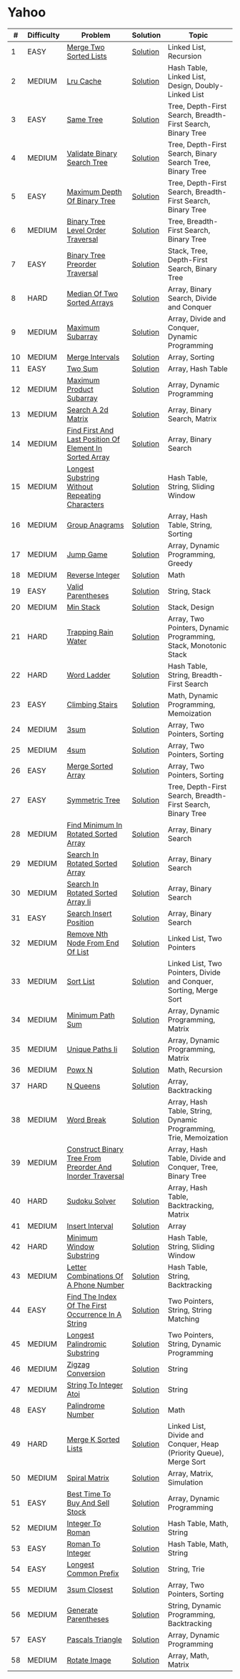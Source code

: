 # Yahoo

| #  | Difficulty | Problem                                                                                                                                          | Solution                                                          | Topic                                                            |
|----|------------|--------------------------------------------------------------------------------------------------------------------------------------------------|-------------------------------------------------------------------|------------------------------------------------------------------|
| 1  | EASY       | [Merge Two Sorted Lists](https://leetcode.com/problems/merge-two-sorted-lists)                                                                   | [Solution](../coding/datastructures/linkedList/LinkedList.java)   | Linked List, Recursion                                           |
| 2  | MEDIUM     | [Lru Cache](https://leetcode.com/problems/lru-cache)                                                                                             | [Solution](../coding/datastructures/linkedList/LRUCache.java)     | Hash Table, Linked List, Design, Doubly-Linked List              |
| 3  | EASY       | [Same Tree](https://leetcode.com/problems/same-tree)                                                                                             | [Solution](../coding/datastructures/binaryTree/Solutions.java)    | Tree, Depth-First Search, Breadth-First Search, Binary Tree      |
| 4  | MEDIUM     | [Validate Binary Search Tree](https://leetcode.com/problems/validate-binary-search-tree)                                                         | [Solution](../coding/datastructures/binaryTree/Solutions.java)    | Tree, Depth-First Search, Binary Search Tree, Binary Tree        |
| 5  | EASY       | [Maximum Depth Of Binary Tree](https://leetcode.com/problems/maximum-depth-of-binary-tree)                                                       | [Solution](../coding/datastructures/binaryTree/Solutions.java)    | Tree, Depth-First Search, Breadth-First Search, Binary Tree      |
| 6  | MEDIUM     | [Binary Tree Level Order Traversal](https://leetcode.com/problems/binary-tree-level-order-traversal)                                             | [Solution](../coding/datastructures/binaryTree/Solutions.java)    | Tree, Breadth-First Search, Binary Tree                          |
| 7  | EASY       | [Binary Tree Preorder Traversal](https://leetcode.com/problems/binary-tree-preorder-traversal)                                                   | [Solution](../coding/datastructures/binaryTree/Solutions.java)    | Stack, Tree, Depth-First Search, Binary Tree                     |
| 8  | HARD       | [Median Of Two Sorted Arrays](https://leetcode.com/problems/median-of-two-sorted-arrays)                                                         | [Solution](../coding/algorithms/SearchingAlgorithms.java)         | Array, Binary Search, Divide and Conquer                         |
| 9  | MEDIUM     | [Maximum Subarray](https://leetcode.com/problems/maximum-subarray)                                                                               | [Solution](../coding/datastructures/arrays/SubArrays.java)        | Array, Divide and Conquer, Dynamic Programming                   |
| 10 | MEDIUM     | [Merge Intervals](https://leetcode.com/problems/merge-intervals)                                                                                 | [Solution](../coding/datastructures/arrays/SubArrays.java)        | Array, Sorting                                                   |
| 11 | EASY       | [Two Sum](https://leetcode.com/problems/two-sum)                                                                                                 | [Solution](../coding/datastructures/hashMapAndSet/Solutions.java) | Array, Hash Table                                                |
| 12 | MEDIUM     | [Maximum Product Subarray](https://leetcode.com/problems/maximum-product-subarray)                                                               | [Solution](../coding/algorithms/DynamicProgramming.java)          | Array, Dynamic Programming                                       |
| 13 | MEDIUM     | [Search A 2d Matrix](https://leetcode.com/problems/search-a-2d-matrix)                                                                           | [Solution](../coding/algorithms/SearchingAlgorithms.java)         | Array, Binary Search, Matrix                                     |
| 14 | MEDIUM     | [Find First And Last Position Of Element In Sorted Array](https://leetcode.com/problems/find-first-and-last-position-of-element-in-sorted-array) | [Solution](../coding/algorithms/SearchingAlgorithms.java)         | Array, Binary Search                                             |
| 15 | MEDIUM     | [Longest Substring Without Repeating Characters](https://leetcode.com/problems/longest-substring-without-repeating-characters)                   | [Solution](../coding/algorithms/SlidingWindow.java)               | Hash Table, String, Sliding Window                               |
| 16 | MEDIUM     | [Group Anagrams](https://leetcode.com/problems/group-anagrams)                                                                                   | [Solution](../coding/algorithms/SortingAlgorithms.java)           | Array, Hash Table, String, Sorting                               |
| 17 | MEDIUM     | [Jump Game](https://leetcode.com/problems/jump-game)                                                                                             | [Solution](../coding/algorithms/GreedyAlgorithms.java)            | Array, Dynamic Programming, Greedy                               |
| 18 | MEDIUM     | [Reverse Integer](https://leetcode.com/problems/reverse-integer)                                                                                 | [Solution](../coding/miscellaneous/ReverseInteger.java)           | Math                                                             |
| 19 | EASY       | [Valid Parentheses](https://leetcode.com/problems/valid-parentheses)                                                                             | [Solution](../coding/datastructures/stackAndQueue/Solution.java)  | String, Stack                                                    |
| 20 | MEDIUM     | [Min Stack](https://leetcode.com/problems/min-stack)                                                                                             | [Solution](../coding/datastructures/stackAndQueue/MinStack.java)  | Stack, Design                                                    |
| 21 | HARD       | [Trapping Rain Water](https://leetcode.com/problems/trapping-rain-water)                                                                         | [Solution](../coding/datastructures/stackAndQueue/MinStack.java)  | Array, Two Pointers, Dynamic Programming, Stack, Monotonic Stack |
| 22 | HARD       | [Word Ladder](https://leetcode.com/problems/word-ladder)                                                                                         | [Solution](../coding/datastructures/graph/WordLadder.java)        | Hash Table, String, Breadth-First Search                         |
| 23 | EASY       | [Climbing Stairs](https://leetcode.com/problems/climbing-stairs)                                                                                 | [Solution](../coding/algorithms/DynamicProgramming.java)          | Math, Dynamic Programming, Memoization                           |
| 24 | MEDIUM | [3sum](https://leetcode.com/problems/3sum) | [Solution](../coding/algorithms/TwoPointerSum.java) | Array, Two Pointers, Sorting |
| 25 | MEDIUM | [4sum](https://leetcode.com/problems/4sum) | [Solution](../coding/algorithms/TwoPointerSum.java) | Array, Two Pointers, Sorting |
| 26 | EASY | [Merge Sorted Array](https://leetcode.com/problems/merge-sorted-array) | [Solution](../coding/algorithms/TwoPointer.java) | Array, Two Pointers, Sorting |
| 27 | EASY | [Symmetric Tree](https://leetcode.com/problems/symmetric-tree) | [Solution](../coding/datastructures/binaryTree/Solutions.java) | Tree, Depth-First Search, Breadth-First Search, Binary Tree |
| 28 | MEDIUM | [Find Minimum In Rotated Sorted Array](https://leetcode.com/problems/find-minimum-in-rotated-sorted-array) | [Solution](../coding/algorithms/SearchingAlgorithms.java) | Array, Binary Search |
| 29 | MEDIUM | [Search In Rotated Sorted Array](https://leetcode.com/problems/search-in-rotated-sorted-array) | [Solution](../coding/algorithms/SearchingAlgorithms.java) | Array, Binary Search |
| 30 | MEDIUM | [Search In Rotated Sorted Array Ii](https://leetcode.com/problems/search-in-rotated-sorted-array-ii) | [Solution](../coding/algorithms/SearchingAlgorithms.java) | Array, Binary Search |
| 31 | EASY | [Search Insert Position](https://leetcode.com/problems/search-insert-position) | [Solution](../coding/algorithms/SearchingAlgorithms.java) | Array, Binary Search |
| 32 | MEDIUM | [Remove Nth Node From End Of List](https://leetcode.com/problems/remove-nth-node-from-end-of-list) | [Solution](../coding/datastructures/linkedList/OperationsOnLL.java) | Linked List, Two Pointers |
| 33 | MEDIUM | [Sort List](https://leetcode.com/problems/sort-list) | [Solution](../coding/datastructures/linkedList/OperationsOnLL.java) | Linked List, Two Pointers, Divide and Conquer, Sorting, Merge Sort |
| 34 | MEDIUM | [Minimum Path Sum](https://leetcode.com/problems/minimum-path-sum) | [Solution](../coding/algorithms/DynamicProgramming2DTabulation.java) | Array, Dynamic Programming, Matrix |
| 35 | MEDIUM | [Unique Paths Ii](https://leetcode.com/problems/unique-paths-ii) | [Solution](../coding/algorithms/DynamicProgramming2DTabulation.java) | Array, Dynamic Programming, Matrix |
| 36 | MEDIUM | [Powx N](https://leetcode.com/problems/powx-n) | [Solution](../coding/algorithms/recursionAndBacktracking/MyPow.java) | Math, Recursion |
| 37 | HARD | [N Queens](https://leetcode.com/problems/n-queens) | [Solution](../coding/algorithms/recursionAndBacktracking/NQueens.java) | Array, Backtracking |
| 38 | MEDIUM | [Word Break](https://leetcode.com/problems/word-break) | [Solution](../coding/algorithms/recursionAndBacktracking/WordBreak.java) | Array, Hash Table, String, Dynamic Programming, Trie, Memoization |
| 39 | MEDIUM | [Construct Binary Tree From Preorder And Inorder Traversal](https://leetcode.com/problems/construct-binary-tree-from-preorder-and-inorder-traversal) | [Solution](../coding/datastructures/binaryTree/ConstructTree.java) | Array, Hash Table, Divide and Conquer, Tree, Binary Tree |
| 40 | HARD | [Sudoku Solver](https://leetcode.com/problems/sudoku-solver) | [Solution](../coding/algorithms/recursionAndBacktracking/SudokuSolver.java) | Array, Hash Table, Backtracking, Matrix |
| 41 | MEDIUM | [Insert Interval](https://leetcode.com/problems/insert-interval) | [Solution](../coding/algorithms/greedy/InsertInterval.java) | Array |
| 42 | HARD | [Minimum Window Substring](https://leetcode.com/problems/minimum-window-substring) | [Solution](../coding/algorithms/twoPointerAndSlidingWindow/MinimumWindowSubstring.java) | Hash Table, String, Sliding Window |
| 43 | MEDIUM | [Letter Combinations Of A Phone Number](https://leetcode.com/problems/letter-combinations-of-a-phone-number) | [Solution](../coding/algorithms/recursionAndBacktracking/LetterCombination.java) | Hash Table, String, Backtracking |
| 44 | EASY | [Find The Index Of The First Occurrence In A String](https://leetcode.com/problems/find-the-index-of-the-first-occurrence-in-a-string) | [Solution](../coding/algorithms/string/KMPSearch.java) | Two Pointers, String, String Matching |
| 45 | MEDIUM | [Longest Palindromic Substring](https://leetcode.com/problems/longest-palindromic-substring) | [Solution](../coding/algorithms/twoPointerAndSlidingWindow/LongestPalindromic.java) | Two Pointers, String, Dynamic Programming |
| 46 | MEDIUM | [Zigzag Conversion](https://leetcode.com/problems/zigzag-conversion) | [Solution](../coding/datastructures/string/ZigZagConversion.java) | String |
| 47 | MEDIUM | [String To Integer Atoi](https://leetcode.com/problems/string-to-integer-atoi) | [Solution](../coding/datastructures/string/StringToInteger.java) | String |
| 48 | EASY | [Palindrome Number](https://leetcode.com/problems/palindrome-number) | [Solution](../coding/algorithms/miscellaneous/PalindromeNumber.java) | Math |
| 49 | HARD | [Merge K Sorted Lists](https://leetcode.com/problems/merge-k-sorted-lists) | [Solution](../coding/datastructures/linkedList/MergeKSortedLists.java) | Linked List, Divide and Conquer, Heap (Priority Queue), Merge Sort |
| 50 | MEDIUM | [Spiral Matrix](https://leetcode.com/problems/spiral-matrix) | [Solution](../coding/datastructures/arrays/SpiralMatrix.java) | Array, Matrix, Simulation |
| 51 | EASY | [Best Time To Buy And Sell Stock](https://leetcode.com/problems/best-time-to-buy-and-sell-stock) | [Solution](../coding/datastructures/arrays/StockBuySell.java) | Array, Dynamic Programming |
| 52 | MEDIUM | [Integer To Roman](https://leetcode.com/problems/integer-to-roman) | [Solution](../coding/datastructures/arrays/IntegerToRoman.java) | Hash Table, Math, String |
| 53 | EASY | [Roman To Integer](https://leetcode.com/problems/roman-to-integer) | [Solution](../coding/datastructures/arrays/RomanToInt.java) | Hash Table, Math, String |
| 54 | EASY | [Longest Common Prefix](https://leetcode.com/problems/longest-common-prefix) | [Solution](../coding/datastructures/string/LongestCommonPrefix.java) | String, Trie |
| 55 | MEDIUM | [3sum Closest](https://leetcode.com/problems/3sum-closest) | [Solution](../coding/algorithms/twoPointerAndSlidingWindow/ThreeSumClosest.java) | Array, Two Pointers, Sorting |
| 56 | MEDIUM | [Generate Parentheses](https://leetcode.com/problems/generate-parentheses) | [Solution](../coding/algorithms/recursionAndBacktracking/GenerateParentheses.java) | String, Dynamic Programming, Backtracking |
| 57 | EASY | [Pascals Triangle](https://leetcode.com/problems/pascals-triangle) | [Solution](../coding/algorithms/dynamicProgramming/PascalTriangle.java) | Array, Dynamic Programming |
| 58 | MEDIUM | [Rotate Image](https://leetcode.com/problems/rotate-image) | [Solution](../coding/datastructures/arrays/RotateImage.java) | Array, Math, Matrix |
